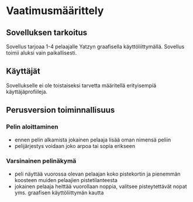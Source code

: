 # Vaatimusmäärittely

## Sovelluksen tarkoitus

Sovellus tarjoaa 1-4 pelaajalle Yatzyn graafisella käyttöliittymällä. Sovellus toimii aluksi vain paikallisesti.

## Käyttäjät

Sovellukselle ei ole toistaiseksi tarvetta määritellä erityisempiä käyttäjäprofiileja.

## Perusversion toiminnallisuus

### Pelin aloittaminen

- ennen pelin alkamista jokainen pelaaja lisää oman nimensä peliin
- pelijärjestys voidaan joko arpoa tai sopia erikseen

### Varsinainen pelinäkymä

- peli näyttää vuorossa olevan pelaajan koko pistekortin ja pienemmän koosteen muiden pelaajien pistetilanteesta
- jokainen pelaaja heittää vuorollaan noppia, valitsee pisteytettävät nopat yms. graafisen käyttöliittymän kautta
